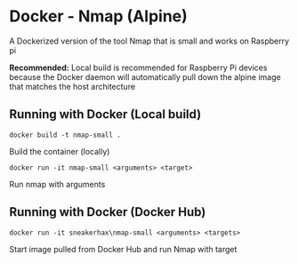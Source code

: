 # Docker - Nmap (Alpine)

A Dockerized version of the tool Nmap that is small and works on Raspberry pi

**Recommended:** Local build is recommended for Raspberry Pi devices because the Docker daemon will automatically pull down the alpine image that matches the host architecture

## Running with Docker (Local build)

```docker build -t nmap-small .```

Build the container (locally)

```docker run -it nmap-small <arguments> <target>```

Run nmap with arguments

## Running with Docker (Docker Hub)

```docker run -it sneakerhax\nmap-small <arguments> <targets>```

Start image pulled from Docker Hub and run Nmap with target
